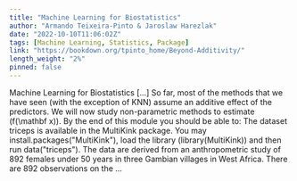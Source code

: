 ```yaml
---
title: "Machine Learning for Biostatistics"
author: "Armando Teixeira-Pinto & Jaroslaw Harezlak"
date: "2022-10-10T11:06:02Z"
tags: [Machine Learning, Statistics, Package]
link: "https://bookdown.org/tpinto_home/Beyond-Additivity/"
length_weight: "2%"
pinned: false
---
```


Machine Learning for Biostatistics [...] So far, most of the methods that we have seen (with the exception of KNN) assume
an additive effect of the predictors. We will now study non-parametric methods
to estimate \(f(\mathbf x)\). By the end of this module you should be able to: The dataset triceps is available in the MultiKink package.
You may install.packages("MultiKink"), load the library (library(MultiKink))
and then run data("triceps"). The data are derived from an anthropometric study of 892 females under 50 years
in three Gambian villages in West Africa. There are 892 observations
on the ...
